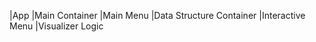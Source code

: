 |App
    |Main Container
        |Main Menu
        |Data Structure Container
            |Interactive Menu
            |Visualizer Logic